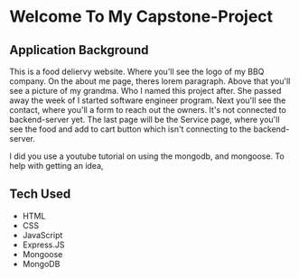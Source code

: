 # Welcome To My Capstone-Project


<h2>Application Background</h2>
This is a food deliervy website. Where you'll see the logo of my BBQ company. On the about me page, theres lorem paragraph. Above that you'll see a picture of my grandma. Who I named this project after. She passed away the week of I started software engineer program. Next you'll see the contact, where you'll a form to reach out the owners. It's not connected to backend-server yet. The last page will be the Service page, where you'll see the food and add to cart button which isn't connecting to the backend-server. 

<br>

<p>I did you use a youtube tutorial on using the mongodb, and mongoose. To help with getting an idea,</p>




## Tech Used
<ul>
<li>HTML</li>
<li>CSS</li>
<li>JavaScript</li>
<li>Express.JS</li>
<li>Mongoose</li>
<li>MongoDB</li>
</ul>
